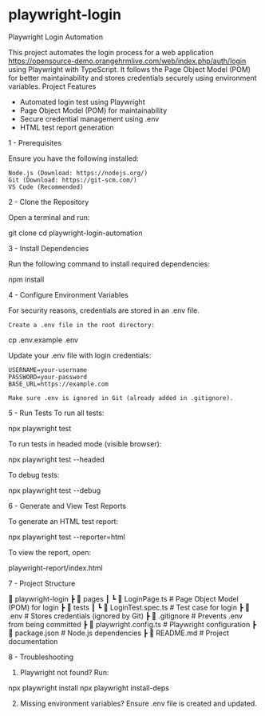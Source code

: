 # playwright-login
Playwright Login Automation

This project automates the login process for a web application https://opensource-demo.orangehrmlive.com/web/index.php/auth/login using Playwright with TypeScript. It follows the Page Object Model (POM) for better maintainability and stores credentials securely using environment variables.
Project Features

* Automated login test using Playwright
* Page Object Model (POM) for maintainability
* Secure credential management using .env
* HTML test report generation


1 - Prerequisites

Ensure you have the following installed:

    Node.js (Download: https://nodejs.org/)
    Git (Download: https://git-scm.com/)
    VS Code (Recommended)

2 -  Clone the Repository

Open a terminal and run:

git clone <repository-url>
cd playwright-login-automation

3 -  Install Dependencies

Run the following command to install required dependencies:

npm install

4 -  Configure Environment Variables

For security reasons, credentials are stored in an .env file.

    Create a .env file in the root directory:

cp .env.example .env

Update your .env file with login credentials:

    USERNAME=your-username
    PASSWORD=your-password
    BASE_URL=https://example.com

    Make sure .env is ignored in Git (already added in .gitignore).

5 - Run Tests
To run all tests:

npx playwright test

To run tests in headed mode (visible browser):

npx playwright test --headed

To debug tests:

npx playwright test --debug

6 -  Generate and View Test Reports

To generate an HTML test report:

npx playwright test --reporter=html

To view the report, open:

playwright-report/index.html

7 - Project Structure

📂 playwright-login
 ┣ 📂 pages
 ┃ ┗ 📜 LoginPage.ts      # Page Object Model (POM) for login
 ┣ 📂 tests
 ┃ ┗ 📜 LoginTest.spec.ts # Test case for login
 ┣ 📜 .env                # Stores credentials (ignored by Git)
 ┣ 📜 .gitignore          # Prevents .env from being committed
 ┣ 📜 playwright.config.ts # Playwright configuration
 ┣ 📜 package.json        # Node.js dependencies
 ┣ 📜 README.md           # Project documentation



8 -  Troubleshooting

1. Playwright not found?
Run:

npx playwright install
npx playwright install-deps

2. Missing environment variables?
Ensure .env file is created and updated.
